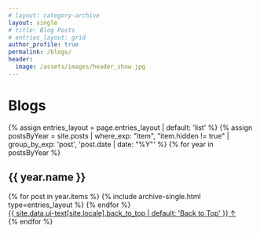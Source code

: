```yaml
---
# layout: category-archive
layout: single
# title: Blog Posts
# entries_layout: grid
author_profile: true
permalink: /blogs/
header:
  image: /assets/images/header_show.jpg
---
```



<h1 class="custom_title"> Blogs </h1>

<!-- <ul>
  {% for post in site.posts %}
    <li>
      <a href="{{ post.url }}">{{ post.title }}</a>
    </li>
  {% endfor %}
</ul> -->

<!-- {% include feature_row id="intro" type="center" %}

{% include feature_row %}

{% include feature_row id="feature_row2" type="left" %}

{% include feature_row id="feature_row3" type="right" %}

{% include feature_row id="feature_row4" type="center" %} -->

<!-- {% assign entries_layout = page.entries_layout | default: 'list' %}
{% capture written_label %}'None'{% endcapture %}

{% for collection in site.collections %}
  {% unless collection.output == false or collection.label == "posts" %}
    <section class="taxonomy__section">
      {% capture label %}{{ collection.label }}{% endcapture %}
      {% if label != written_label %}
        <h2 id="{{ label | slugify }}" class="archive__subtitle">{{ label }}</h2>
        {% capture written_label %}{{ label }}{% endcapture %}
      {% endif %}
      <div class="entries-{{ entries_layout }}">
        {% for post in collection.docs %}
          {% include archive-single.html type=entries_layout %}
        {% endfor %}
      </div>
      <a href="#page-title" class="back-to-top">{{ site.data.ui-text[site.locale].back_to_top | default: 'Back to Top' }} &uarr;</a>
    </section>
  {% endunless %}
{% endfor %} -->

<!-- {{ content }} -->

<!-- <ul class="taxonomy__index">
  {% assign postsInYear = site.posts | where_exp: "item", "item.hidden != true" | group_by_exp: 'post', 'post.date | date: "%Y"' %}
  {% for year in postsInYear %}
    <li>
      <a href="#{{ year.name }}">
        <strong>{{ year.name }}</strong> <span class="taxonomy__count">{{ year.items | size }}</span>
      </a>
    </li>
  {% endfor %}
</ul> -->

{% assign entries_layout = page.entries_layout | default: 'list' %}
{% assign postsByYear = site.posts | where_exp: "item", "item.hidden != true" | group_by_exp: 'post', 'post.date | date: "%Y"' %} 
{% for year in postsByYear %}
  <section id="{{ year.name }}" class="taxonomy__section">
    <h2 class="archive__subtitle">{{ year.name }}</h2>
    <div class="entries-{{ entries_layout }}">
      {% for post in year.items %}
        {% include archive-single.html type=entries_layout %}
      {% endfor %}
    </div>
    <a href="#page-title" class="back-to-top">{{ site.data.ui-text[site.locale].back_to_top | default: 'Back to Top' }} &uarr;</a>
  </section>
{% endfor %}